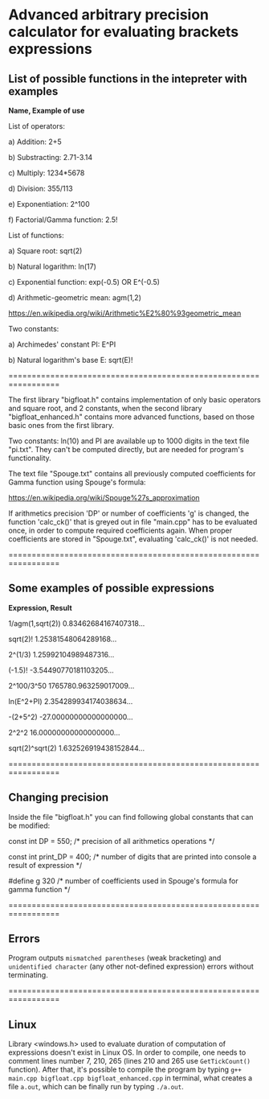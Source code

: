 
# Advanced arbitrary precision calculator for evaluating brackets expressions


## List of possible functions in the intepreter with examples


**Name,					     Example of use**


List of operators:

a) Addition: 				    2+5

b) Substracting: 			    2.71-3.14

c) Multiply: 				    1234*5678

d) Division: 				    355/113

e) Exponentiation: 			    2^100

f) Factorial/Gamma function: 	            2.5!

List of functions:

a) Square root: 	                    sqrt(2)

b) Natural logarithm: 	                    ln(17)

c) Exponential function: 	            exp(-0.5) OR E^(-0.5)

d) Arithmetic-geometric mean: 	            agm(1,2)

https://en.wikipedia.org/wiki/Arithmetic%E2%80%93geometric_mean

Two constants:

a) Archimedes' constant PI: 	            E^PI

b) Natural logarithm's base E: 	            sqrt(E)!


=================================================================


The first library "bigfloat.h" contains implementation of only basic operators and square root, and 2 constants, when the second library "bigfloat_enhanced.h" contains more advanced functions, based on those basic ones from the first library.

Two constants: ln(10) and PI are available up to 1000 digits in the text file "pi.txt". They can't be computed directly, but are needed for program's functionality.

The text file "Spouge.txt" contains all previously computed coefficients for Gamma function using Spouge's formula:

https://en.wikipedia.org/wiki/Spouge%27s_approximation

If arithmetics precision 'DP' or number of coefficients 'g' is changed, the function 'calc_ck()' that is greyed out in file "main.cpp" has to be evaluated once, in order to compute required coefficients again. When proper coefficients are stored in "Spouge.txt", evaluating 'calc_ck()' is not needed.


=================================================================


## Some examples of possible expressions


**Expression,					    Result**


1/agm(1,sqrt(2)) 			         0.83462684167407318...

sqrt(2)!					 1.25381548064289168...

2^(1/3)					         1.25992104989487316...

(-1.5)!					        -3.54490770181103205...

2^100/3^50					 1765780.963259017009...

ln(E^2+PI)					 2.354289934174038634...

-(2+5^2)					-27.00000000000000000...

2^2^2						 16.00000000000000000...

sqrt(2)^sqrt(2)				         1.632526919438152844...


=================================================================


## Changing precision
Inside the file "bigfloat.h" you can find following global constants that can be modified:


const int DP = 550;                 /* precision of all arithmetics operations */

const int print_DP = 400;           /* number of digits that are printed into console a result of expression */

#define g 320                       /* number of coefficients used in Spouge's formula for gamma function */


=================================================================


## Errors
Program outputs `mismatched parentheses` (weak bracketing) and `unidentified character` (any other not-defined expression) errors without terminating.


=================================================================


## Linux
Library <windows.h> used to evaluate duration of computation of expressions doesn't exist in Linux OS. In order to compile, one needs to comment lines number 7, 210, 265 (lines 210 and 265 use `GetTickCount()` function). After that, it's possible to compile the program by typing `g++ main.cpp bigfloat.cpp bigfloat_enhanced.cpp` in terminal, what creates a file `a.out`, which can be finally run by typing `./a.out`.
